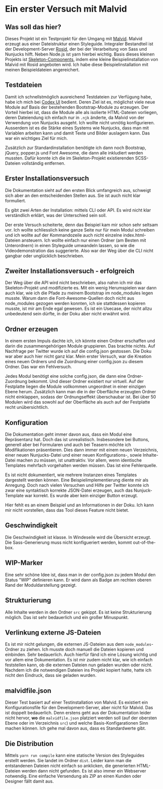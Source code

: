 # Ein erster Versuch mit Malvid

## Was soll das hier?

Dieses Projekt ist ein Testprojekt für den Umgang mit [Malvid](https://github.com/Malvid/Malvid). Malvid erzeugt aus einer Dateistruktur einen Styleguide. Integraler Bestandteil ist der Development-Server [Rosid](https://github.com/electerious/Rosid), der bei der Verarbeitung von Sass und Nunjucks hilft. Neben Node.js ist yarn hierbei wichtig. Basis dieses kleinen Projekts ist [Skeleton-Components](https://github.com/electerious/Skeleton-Components), indem eine kleine Beispielinstallation von Malvid mit Rosid angeboten wird. Ich habe diese Beispielinstallation mit meinen Beispieldateien angereichert.

## Testdateien

Damit ich schnellstmöglich ausreichend Testdateien zur Verfügung habe, habe ich mich bei [Codex UI](https://codexui.com/) bedient. Deren Ziel ist es, möglichst viele neue Module auf Basis der bestehenden Bootstrap-Module zu erzeugen. Der Vorteil hierbei ist, dass die Module alle als isolierte HTML-Dateien vorliegen, deren Dateiendung ich einfach nur in `.njk` änderte, da Malvid von der Verwendung von Nunjucks ausgeht. Ich wollte nicht unnötig konfigurieren. Ausserdem ist es die Stärke eines Systems wie Nunjucks, dass man mit Variablen arbeiten kann und damit Texte und Bilder auslagern kann. Das war ein wichtiges Ziel für mich.

Zusätzlich zur Standardinstallation benötigte ich dann noch Bootstrap, jQuery, popper.js und Font Awesome, die dann alle inkludiert werden mussten. Dafür konnte ich die im Skeleton-Projekt existierenden SCSS-Dateien vollständig entfernen.

## Erster Installationsversuch

Die Dokumentation sieht auf den ersten Blick umfangreich aus, schweigt sich aber an den entscheidenden Stellen aus. Sie ist auch nicht klar formuliert.

Es gibt zwei Arten der Installation: mittels CLI oder API. Es wird nicht klar verständlich erklärt, was der Unterschied sein soll. 

Der erste Versuch scheiterte, denn das Beispiel kam mir schon sehr seltsam vor. Ich wollte schliesslich keine ganze Seite nur für mein Modul schreiben und ich wollte auf der Kommandozeile auch nicht einzelne index.html-Dateien ansteuern. Ich wollte einfach nur einen Ordner (am Besten mit Unterordnern) in einen Styleguide umwandeln lassen, so wie die Videodemonstration das suggerierte. Also war der Weg über die CLI nicht gangbar oder unglücklich beschrieben.

## Zweiter Installationsversuch - erfolgreich

Der Weg über die API wird nicht beschrieben, also nahm ich mir das Skeleton-Projekt und modifizierte es. Mit ein wenig Herumspielen war dann auch klar, wie ich die Pfade zu meinem Bootstrap im node_modules legen musste. Warum dann die Font-Awesome-Quellen doch nicht aus node_modules gezogen werden konnten, ich sie stattdessen kopieren musste, ist mir am Ende egal gewesen. Es ist ein Usecase, der nicht allzu unbedeutend sein dürfte, in der Doku aber nicht erwähnt wird.

## Ordner erzeugen

In einem ersten Impuls dachte ich, ich könnte einen Ordner erschaffen und darin die zusammengehörigen Module gruppieren. Das brachte nichts. Auf Nachfrage per Twitter wurde ich auf die config.json gestossen. Die Doku war aber auch hier nicht ganz klar. Mein erster Versuch, war die Kreation eines neuen Ordners und die Zuordnung einer config.json zu diesem Ordner. Das war ein Fehlversuch.

Jedes Modul benötigt eine solche config.json, die dann eine Ordner-Zuordnung bekommt. Und dieser Ordner existiert nur virtuell. Auf der Festplatte liegen die Module vollkommen ungeordnet in einer einzigen Ebene herum. Zusätzlich kann man die in der Oberfläche erzeugten Ordner nicht einklappen, sodass der Ordnungseffekt überschaubar ist. Bei über 50 Modulen wird das sowohl auf der Oberfläche als auch auf der Festplatte recht unübersichtlich.

## Konfiguration

Die Dokumentation geht immer davon aus, dass ein Modul eine Repräsentanz hat. Doch das ist unrealistisch. Insbesondere bei Buttons, generell aber bei Formularen und auch bei Teasern möchte ich Modifikationen präsentieren. Dies dann immer mit einem neuen Verzeichnis, einer neuen Nunjucks-Datei und einer neuen Konfigurations-, sowie Inhalte-Datei machen zu müssen, ist unattraktiv. Vor allem, wenn identische Templates mehrfach vorgehalten werden müssen. Das ist eine Fehlerquelle.

Es ist nicht dokumentiert, wie mehrere Instanzen eines Templates dargestellt werden können. Eine Beispielimplementierung diente mir als Anregung. Doch nach vielen Versuchen und Hilfe per Twitter konnte ich zwar eine syntaktisch korrekte JSON-Datei erzeugen, auch das Nunjuck-Template war korrekt. Es wurde aber kein einziger Button erzeugt. 

Hier fehlt es an einem Beispiel und an Informationen in der Doku. Ich kann mir nicht vorstellen, dass das Tool dieses Feature nicht bietet.

## Geschwindigkeit

Die Geschwindigkeit ist klasse. In Windeseile wird die Übersicht erzeugt. Die Sass-Generierung muss nicht konfigueriert werden, kommt out-of-the-box.

## WIP-Marker

Eine sehr schöne Idee ist, dass man in der config.json zu jedem Modul den Status "WIP" definieren kann. Er wird dann als Badge am rechten oberen Rand der Moduldarstellung gezeigt. 

## Strukturierung

Alle Inhalte werden in den Ordner `src` gekippt. Es ist keine Strukturierung möglich. Das ist sehr bedauerlich und ein großer Minuspunkt.

## Verlinkung externe JS-Dateien

Es ist mir nicht gelungen, die externen JS-Dateien aus dem `node_modules`-Ordner zu ziehen. Ich musste doch manuell die Dateien kopieren und einbinden. Sehr bedauerlich. Auch hierfür fänd ich eine Lösung wichtig und vor allem eine Dokumentation. Es ist mir zudem nicht klar, wie ich einfach feststellen kann, ob die externen Dateien nun geladen wurden oder nicht. Nachdem ich die notwendigen Dateien ins Projekt kopiert hatte, hatte ich nicht den Eindruck, dass sie geladen wurden.

## malvidfile.json

Dieser Test basiert auf einer Testinstallation von Malvid. Es existiert ein Konfigurationsfile für den Development-Server, aber nicht für Malvid. Das ist doppelt bedauerlich. Denn erstens geht aus der Dokumentation leider nicht hervor, **wo** die `malvidfile.json` platziert werden soll (auf der obersten Ebene oder im Verzeichnis `src`) und welche Basis-Konfigarationen Sinn machen können. Ich gehe mal davon aus, dass es Standardwerte gibt. 

## Die Distribution

Mittels `yarn run compile` kann eine statische Version des Styleguides erstellt werden. Sie landet im Ordner `dist`. Leider kann man die entstandenen Dateien nicht einfach so anklicken, die generierten HTML-Dateien werden dann nicht gefunden. Es ist also immer ein Webserver notwendig. Eine einfache Versendung als ZIP an einen Kunden oder Designer fällt damit aus.

